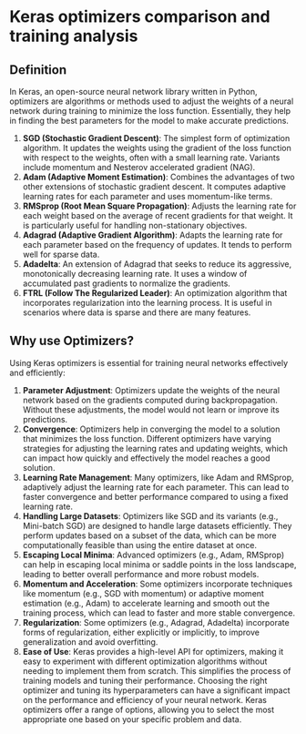 # Keras optimizers comparison and training analysis

## Definition 
In Keras, an open-source neural network library written in Python, optimizers are algorithms or methods used to adjust the weights of a neural network during training to minimize the loss function. Essentially, they help in finding the best parameters for the model to make accurate predictions.

1. **SGD (Stochastic Gradient Descent)**: The simplest form of optimization algorithm. It updates the weights using the gradient of the loss function with respect to the weights, often with a small learning rate. Variants include momentum and Nesterov accelerated gradient (NAG).
2. **Adam (Adaptive Moment Estimation)**: Combines the advantages of two other extensions of stochastic gradient descent. It computes adaptive learning rates for each parameter and uses momentum-like terms.
3. **RMSprop (Root Mean Square Propagation)**: Adjusts the learning rate for each weight based on the average of recent gradients for that weight. It is particularly useful for handling non-stationary objectives.
4. **Adagrad (Adaptive Gradient Algorithm)**: Adapts the learning rate for each parameter based on the frequency of updates. It tends to perform well for sparse data.
5. **Adadelta**: An extension of Adagrad that seeks to reduce its aggressive, monotonically decreasing learning rate. It uses a window of accumulated past gradients to normalize the gradients.
6. **FTRL (Follow The Regularized Leader)**: An optimization algorithm that incorporates regularization into the learning process. It is useful in scenarios where data is sparse and there are many features.

## Why use Optimizers?
Using Keras optimizers is essential for training neural networks effectively and efficiently:

1. **Parameter Adjustment**: Optimizers update the weights of the neural network based on the gradients computed during backpropagation. Without these adjustments, the model would not learn or improve its predictions.
2. **Convergence**: Optimizers help in converging the model to a solution that minimizes the loss function. Different optimizers have varying strategies for adjusting the learning rates and updating weights, which can impact how quickly and effectively the model reaches a good solution.
3. **Learning Rate Management**: Many optimizers, like Adam and RMSprop, adaptively adjust the learning rate for each parameter. This can lead to faster convergence and better performance compared to using a fixed learning rate.
4. **Handling Large Datasets**: Optimizers like SGD and its variants (e.g., Mini-batch SGD) are designed to handle large datasets efficiently. They perform updates based on a subset of the data, which can be more computationally feasible than using the entire dataset at once.
5. **Escaping Local Minima**: Advanced optimizers (e.g., Adam, RMSprop) can help in escaping local minima or saddle points in the loss landscape, leading to better overall performance and more robust models.
6. **Momentum and Acceleration**: Some optimizers incorporate techniques like momentum (e.g., SGD with momentum) or adaptive moment estimation (e.g., Adam) to accelerate learning and smooth out the training process, which can lead to faster and more stable convergence.
7. **Regularization**: Some optimizers (e.g., Adagrad, Adadelta) incorporate forms of regularization, either explicitly or implicitly, to improve generalization and avoid overfitting.
8. **Ease of Use**: Keras provides a high-level API for optimizers, making it easy to experiment with different optimization algorithms without needing to implement them from scratch. This simplifies the process of training models and tuning their performance.
Choosing the right optimizer and tuning its hyperparameters can have a significant impact on the performance and efficiency of your neural network. Keras optimizers offer a range of options, allowing you to select the most appropriate one based on your specific problem and data.

